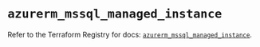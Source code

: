 # `azurerm_mssql_managed_instance`

Refer to the Terraform Registry for docs: [`azurerm_mssql_managed_instance`](https://registry.terraform.io/providers/hashicorp/azurerm/4.29.0/docs/resources/mssql_managed_instance).

